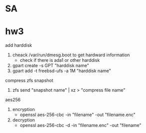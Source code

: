 # SA

# hw3

add harddisk

1.	cheack /var/run/dmesg.boot to get hardward information
	+	check if there is ada1 or other harddisk
2.	gpart create -s GPT "harddisk name"
3.	gpart add -t freebsd-ufs -a 1M "harddisk name"

compress zfs snapshot

1.	zfs send "snapshot name" | xz > "compress file name"

aes256

1.	encryption
	-	openssl aes-256-cbc -in "filename" -out "filename.enc"
2.	decryption
	-	openssl aes-256-cbc -d -in "filename.enc" -out "filename"

